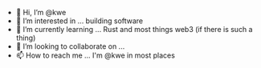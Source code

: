 - 👋 Hi, I’m @kwe
- 👀 I’m interested in ... building software
- 🌱 I’m currently learning ... Rust and most things web3 (if there is such a thing)
- 💞️ I’m looking to collaborate on ...
- 📫 How to reach me ... I'm @kwe in most places

<!---
kwe/kwe is a ✨ special ✨ repository because its `README.md` (this file) appears on your GitHub profile.
You can click the Preview link to take a look at your changes.
--->
